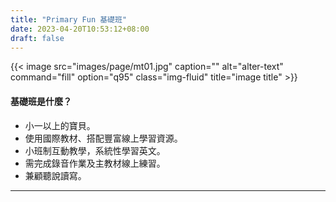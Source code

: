 ```yaml
---
title: "Primary Fun 基礎班"
date: 2023-04-20T10:53:12+08:00
draft: false
---
```


{{< image src="images/page/mt01.jpg" caption="" alt="alter-text" command="fill" option="q95" class="img-fluid" title="image title" >}}

#### 基礎班是什麼？

* 小一以上的寶貝。
* 使用國際教材、搭配豐富線上學習資源。
* 小班制互動教學，系統性學習英文。
* 需完成錄音作業及主教材線上練習。
* 兼顧聽說讀寫。

---
